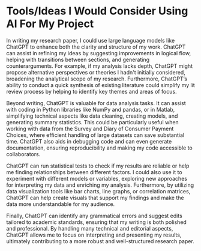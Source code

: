 # Tools/Ideas I Would Consider Using AI For My Project

In writing my research paper, I could use large language models like ChatGPT to enhance both the clarity and structure of my work. ChatGPT can assist in refining my ideas by suggesting improvements in logical flow, helping with transitions between sections, and generating counterarguments. For example, if my analysis lacks depth, ChatGPT might propose alternative perspectives or theories I hadn't initially considered, broadening the analytical scope of my research. Furthermore, ChatGPT’s ability to conduct a quick synthesis of existing literature could simplify my lit review process by helping to identify key themes and areas of focus.

Beyond writing, ChatGPT is valuable for data analysis tasks. It can assist with coding in Python libraries like NumPy and pandas, or in Matlab, simplifying technical aspects like data cleaning, creating models, and generating summary statistics. This could be particularly useful when working with data from the Survey and Diary of Consumer Payment Choices, where efficient handling of large datasets can save substantial time. ChatGPT also aids in debugging code and can even generate documentation, ensuring reproducibility and making my code accessible to collaborators.

ChatGPT can run statistical tests to check if my results are reliable or help me finding relationships between different factors. I could also use it to experiment with different models or variables, exploring new approaches for interpreting my data and enriching my analysis. Furthermore, by utilizing data visualization tools like bar charts, line graphs, or correlation matrices, ChatGPT can help create visuals that support my findings and make the data more understandable for my audience.

Finally, ChatGPT can identify any grammatical errors and suggest edits tailored to academic standards, ensuring that my writing is both polished and professional. By handling many technical and editorial aspects, ChatGPT allows me to focus on interpreting and presenting my results, ultimately contributing to a more robust and well-structured research paper.
